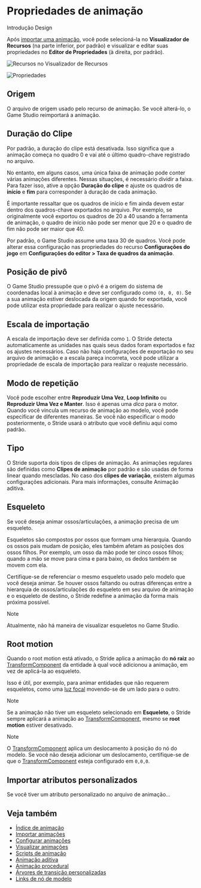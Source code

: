 # Propriedades de animação

<span class="badge text-bg-primary">Introdução</span>
<span class="badge text-bg-success">Design</span>

Após [importar uma animação](import-animations.md), você pode selecioná-la no **Visualizador de Recursos** (na parte inferior, por padrão) e visualizar e editar suas propriedades no **Editor de Propriedades** (à direita, por padrão).

![Recursos no Visualizador de Recursos](media/assets-in-asset-view1.png)

![Propriedades](media/animations-properties.png)

## Origem

O arquivo de origem usado pelo recurso de animação. Se você alterá-lo, o Game Studio reimportará a animação.

## Duração do Clipe

Por padrão, a duração do clipe está desativada. Isso significa que a animação começa no quadro 0 e vai até o último quadro-chave registrado no arquivo.

No entanto, em alguns casos, uma única faixa de animação pode conter várias animações diferentes. Nessas situações, é necessário dividir a faixa. Para fazer isso, ative a opção **Duração do clipe** e ajuste os quadros de **início** e **fim** para corresponder à duração de cada animação.

É importante ressaltar que os quadros de início e fim ainda devem estar dentro dos quadros-chave exportados no arquivo. Por exemplo, se originalmente você exportou os quadros de 20 a 40 usando a ferramenta de animação, o quadro de início não pode ser menor que 20 e o quadro de fim não pode ser maior que 40.

Por padrão, o Game Studio assume uma taxa 30 de quadros. Você pode alterar essa configuração nas propriedades do recurso **Configurações do jogo** em **Configurações do editor > Taxa de quadros da animação**.

## Posição de pivô

O Game Studio pressupõe que o pivô é a origem do sistema de coordenadas local à animação e  deve ser configurado como `(0, 0, 0)`. Se a sua animação estiver deslocada da origem quando for exportada, você pode utilizar esta propriedade para realizar o ajuste necessário.

## Escala de importação

A escala de importação deve ser definida como `1`. O Stride detecta automaticamente as unidades nas quais seus dados foram exportados e faz os ajustes necessários. Caso não haja configurações de exportação no seu arquivo de animação e a escala pareça incorreta, você pode utilizar a propriedade de escala de importação para realizar o reajuste necessário.

## Modo de repetição

Você pode escolher entre **Reproduzir Uma Vez**, **Loop Infinito** ou **Reproduzir Uma Vez e Manter**. Isso é apenas uma *dica* para o motor. Quando você vincula um recurso de animação ao modelo, você pode especificar de diferentes maneiras. Se você não especificar o modo posteriormente, o Stride usará o atributo que você definiu aqui como padrão.

## Tipo

O Stride suporta dois tipos de clipes de animação. As animações regulares são definidas como **Clipes de animação** por padrão e são usadas de forma linear quando mescladas. No caso dos **clipes de variação**, existem algumas configurações adicionais. Para mais informações, consulte <g id="2">Animação aditiva</g>.[](additive-animation.md)

## Esqueleto

Se você deseja animar ossos/articulações, a animação precisa de um esqueleto.

Esqueletos são compostos por ossos que formam uma hierarquia. Quando os ossos pais mudam de posição, eles também afetam as posições dos ossos filhos. Por exemplo, um osso da mão pode ter cinco ossos filhos; quando a mão se move para cima e para baixo, os dedos também se movem com ela.

Certifique-se de referenciar o mesmo esqueleto usado pelo modelo que você deseja animar. Se houver ossos faltando ou outras diferenças entre a hierarquia de ossos/articulações do esqueleto em seu arquivo de animação e o esqueleto de destino, o Stride redefine a animação da forma mais próxima possível.

> [!Note]
> Atualmente, não há maneira de visualizar esqueletos no Game Studio.

## Root motion

Quando o root motion está ativado, o Stride aplica a animação do **nó raiz** ao [TransformComponent](xref:Stride.Engine.TransformComponent) da entidade à qual você adicionou a animação, em vez de aplicá-la ao esqueleto.

Isso é útil, por exemplo, para animar entidades que não requerem esqueletos, como uma [luz focal](../graphics/lights-and-shadows/spot-lights.md) movendo-se de um lado para o outro.

> [!Note]
> Se a animação não tiver um esqueleto selecionado em **Esqueleto**, o Stride sempre aplicará a animação ao [TransformComponent](xref:Stride.Engine.TransformComponent), mesmo se **root motion** estiver desativado.

> [!Note]
> O [TransformComponent](xref:Stride.Engine.TransformComponent) aplica um deslocamento à posição do nó do modelo. Se você não deseja adicionar um deslocamento, certifique-se de que o [TransformComponent](xref:Stride.Engine.TransformComponent) esteja configurado em `0,0,0`.

## Importar atributos personalizados

Se você tiver um atributo personalizado no arquivo de animação...

## Veja também

* [Índice de animação](index.md)
* [Importar animações](import-animations.md)
* [Configurar animações](set-up-animations.md)
* [Visualizar animações](preview-animations.md)
* [Scripts de animação](animation-scripts.md)
* [Animação aditiva](additive-animation.md)
* [Animação procedural](procedural-animation.md)
* [Árvores de transição personalizadas](custom-blend-trees.md)
* [Links de nó de modelo](model-node-links.md)